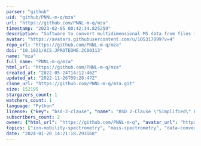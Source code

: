 ```yaml
---
parser: "github"
uid: "github/PNNL-m-q/mza"
url: "https://github.com/PNNL-m-q/mza"
timestamp: "2023-02-05 00:42:34.825259"
description: "Software to convert multidimensional MS data from files in proprietary vendor formats to HDF5 format in the simple MZA data structure."
avatar: "https://avatars.githubusercontent.com/u/105317099?v=4"
repo_url: "https://github.com/PNNL-m-q/mza"
doi: "10.1021/ACS.JPROTEOME.2C00313"
name: "mza"
full_name: "PNNL-m-q/mza"
html_url: "https://github.com/PNNL-m-q/mza"
created_at: "2022-05-24T14:12:46Z"
updated_at: "2022-11-26T09:28:47Z"
clone_url: "https://github.com/PNNL-m-q/mza.git"
size: 152195
stargazers_count: 1
watchers_count: 1
language: "Python"
license: {"key": "bsd-2-clause", "name": "BSD 2-Clause \"Simplified\" License", "spdx_id": "BSD-2-Clause", "url": "https://api.github.com/licenses/bsd-2-clause", "node_id": "MDc6TGljZW5zZTQ="}
subscribers_count: 2
owner: {"html_url": "https://github.com/PNNL-m-q", "avatar_url": "https://avatars.githubusercontent.com/u/105317099?v=4", "login": "PNNL-m-q", "type": "Organization"}
topics: ["ion-mobility-spectrometry", "mass-spectrometry", "data-conversion"]
date: "2024-01-20 14:21:18.293168"
---
```

